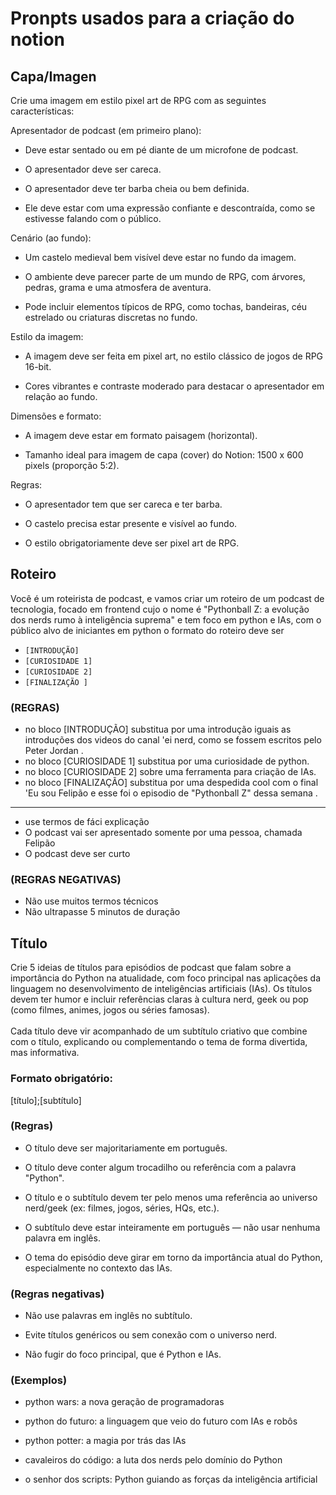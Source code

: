 # Pronpts usados para a criação do notion

## Capa/Imagen

Crie uma imagem em estilo pixel art de RPG com as seguintes características:

 Apresentador de podcast (em primeiro plano):

- Deve estar sentado ou em pé diante de um microfone de podcast.

- O apresentador deve ser careca.

- O apresentador deve ter barba cheia ou bem definida.

- Ele deve estar com uma expressão confiante e descontraída, como se estivesse falando com o público.

 Cenário (ao fundo):

- Um castelo medieval bem visível deve estar no fundo da imagem.

- O ambiente deve parecer parte de um mundo de RPG, com árvores, pedras, grama e uma atmosfera de aventura.

- Pode incluir elementos típicos de RPG, como tochas, bandeiras, céu estrelado ou criaturas discretas no fundo.

 Estilo da imagem:

- A imagem deve ser feita em pixel art, no estilo clássico de jogos de RPG 16-bit.

- Cores vibrantes e contraste moderado para destacar o apresentador em relação ao fundo.

 Dimensões e formato:

- A imagem deve estar em formato paisagem (horizontal).

- Tamanho ideal para imagem de capa (cover) do Notion: 1500 x 600 pixels (proporção 5:2).

 Regras:

- O apresentador tem que ser careca e ter barba.

- O castelo precisa estar presente e visível ao fundo.

- O estilo obrigatoriamente deve ser pixel art de RPG.
<bt><bt>
## Roteiro

Você é um roteirista de podcast, e vamos criar um roteiro de um podcast de tecnologia, focado em frontend cujo o nome é "Pythonball Z: a evolução dos nerds rumo à inteligência suprema" e tem foco em python e IAs, com o público alvo de iniciantes em python
o formato do roteiro deve ser 

- `[INTRODUÇÃO]` 
- `[CURIOSIDADE 1]`
- `[CURIOSIDADE 2]`
- `[FINALIZAÇÃO ]`

### (REGRAS)
- no bloco [INTRODUÇÃO] substitua por uma introdução iguais as introduções dos videos do canal 'ei nerd, como se fossem escritos pelo Peter Jordan . 
- no bloco [CURIOSIDADE 1] substitua por uma curiosidade de python.
- no bloco [CURIOSIDADE 2] sobre uma ferramenta para criação de IAs.
- no bloco [FINALIZAÇÃO] substitua por uma despedida cool com o final 'Eu sou Felipão e esse foi o episodio de "Pythonball Z" dessa semana .
---

- use termos de fáci explicação  
- O podcast vai ser apresentado somente por uma pessoa, chamada Felipão  
- O podcast deve ser curto

### (REGRAS NEGATIVAS) 
- Não use muitos termos técnicos   
- Não ultrapasse 5 minutos de duração

<bt><bt>
##  Título

Crie 5 ideias de títulos para episódios de podcast que falam sobre a importância do Python na atualidade, com foco principal nas aplicações da linguagem no desenvolvimento de inteligências artificiais (IAs). Os títulos devem ter humor e incluir referências claras à cultura nerd, geek ou pop (como filmes, animes, jogos ou séries famosas).
<br>
<br>
Cada título deve vir acompanhado de um subtítulo criativo que combine com o título, explicando ou complementando o tema de forma divertida, mas informativa.
<br>
### Formato obrigatório:

[título];[subtítulo]

### (Regras)

- O título deve ser majoritariamente em português.

- O título deve conter algum trocadilho ou referência com a palavra "Python".

- O título e o subtítulo devem ter pelo menos uma referência ao universo nerd/geek (ex: filmes, jogos, séries, HQs, etc.).

- O subtítulo deve estar inteiramente em português — não usar nenhuma palavra em inglês.

- O tema do episódio deve girar em torno da importância atual do Python, especialmente no contexto das IAs.

### (Regras negativas)

- Não use palavras em inglês no subtítulo.

- Evite títulos genéricos ou sem conexão com o universo nerd.

- Não fugir do foco principal, que é Python e IAs.

### (Exemplos)

- python wars: a nova geração de programadoras

- python do futuro: a linguagem que veio do futuro com IAs e robôs

- python potter: a magia por trás das IAs

- cavaleiros do código: a luta dos nerds pelo domínio do Python

- o senhor dos scripts: Python guiando as forças da inteligência artificial

